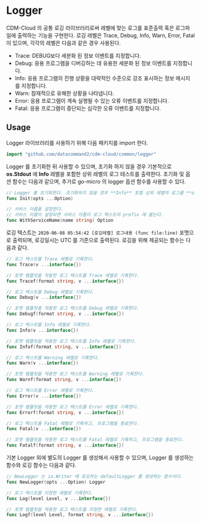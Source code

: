 # Logger

CDM-Cloud 의 공통 로깅 라이브러리로써 레벨에 맞는 로그를 표준출력 혹은 로그파일에 출력하는 기능을 구현한다.
로깅 레벨은 Trace, Debug, Info, Warn, Error, Fatal 이 있으며, 각각의 레벨은 다음과 같은 경우 사용된다.

- Trace: DEBUG보다 세분화 된 정보 이벤트를 지정합니다.
- Debug: 응용 프로그램을 디버깅하는 데 유용한 세분화 된 정보 이벤트를 지정합니다.
- Info: 응용 프로그램의 진행 상황을 대략적인 수준으로 강조 표시하는 정보 메시지를 지정합니다.
- Warn: 잠재적으로 유해한 상황을 나타냅니다.
- Error: 응용 프로그램이 계속 실행될 수 있는 오류 이벤트를 지정합니다.
- Fatal: 응용 프로그램이 중단되는 심각한 오류 이벤트를 지정합니다.


## Usage
Logger 라이브러리를 사용하기 위해 다음 패키지를 import 한다.
```go
import "github.com/datacommand2/cdm-cloud/common/logger"
```

Logger 를 초기화한 뒤 사용할 수 있으며, 초기화 하지 않을 경우 기본적으로
**os.Stdout** 에 **Info** 레벨을 포함한 상위 레벨의 로그 테스트를 출력한다.
초기화 및 옵션 함수는 다음과 같으며, 추가로 go-micro 의 logger 옵션 함수를 사용할 수 있다.

```go
// Logger 를 초기화한다. 초기화하지 않을 경우 **Info** 포함 상위 레벨의 로그를 **os.Stdout** 에 출력한다.
func Init(opts ...Option)

// 서비스 이름을 설정한다.
// 서비스 이름이 설정되면 서비스 이름이 로그 텍스트의 prefix 에 붙는다.
func WithServiceName(name string) Option
```

로깅 텍스트는 `2020-06-08 05:54:42 [로깅레벨] 로그내용 (func file:line)` 포멧으로 출력되며, 로깅일시는 UTC 를 기준으로 출력된다.
로깅을 위해 제공되는 함수는 다음과 같다.

```go
// 로그 텍스트를 Trace 레벨로 기록한다.
func Trace(v ...interface{})

// 포맷 템플릿을 적용한 로그 텍스트를 Trace 레벨로 기록한다.
func Tracef(format string, v ...interface{})

// 로그 텍스트를 Debug 레벨로 기록한다.
func Debug(v ...interface{})

// 포맷 템플릿을 적용한 로그 텍스트를 Debug 레벨로 기록한다.
func Debugf(format string, v ...interface{})

// 로그 텍스트를 Info 레벨로 기록한다.
func Info(v ...interface{})

// 포맷 템플릿을 적용한 로그 텍스트를 Info 레벨로 기록한다.
func Infof(format string, v ...interface{})

// 로그 텍스트를 Warning 레벨로 기록한다.
func Warn(v ...interface{})

// 포맷 템플릿을 적용한 로그 텍스트를 Warning 레벨로 기록한다.
func Warnf(format string, v ...interface{})

// 로그 텍스트를 Error 레벨로 기록한다.
func Error(v ...interface{})

// 포맷 템플릿을 적용한 로그 텍스트를 Error 레벨로 기록한다.
func Errorf(format string, v ...interface{})

// 로그 텍스트를 Fatal 레벨로 기록하고, 프로그램을 종료한다.
func Fatal(v ...interface{})

// 포맷 템플릿을 적용한 로그 텍스트를 Fatal 레벨로 기록하고, 프로그램을 종료한다.
func Fatalf(format string, v ...interface{})
```

기본 Logger 외에 별도의 Logger 를 생성해서 사용할 수 있으며, Logger 를 생성하는 함수와 로깅 함수는 다음과 같다.
```go
// NewLogger 는 io.Writer 에 로깅하는 defaultLogger 를 생성하는 함수이다.
func NewLogger(opts ...Option) Logger

// 로그 텍스트를 지정한 레벨로 기록한다.
func Log(level Level, v ...interface{})

// 포맷 템플릿을 적용한 로그 텍스트를 지정한 레벨로 기록한다.
func Logf(level Level, format string, v ...interface{})
```
